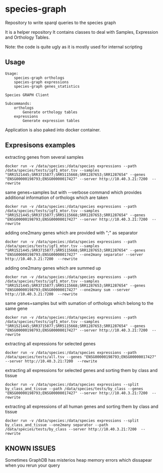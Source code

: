 # species-graph
Repository to write sparql queries to the species graph

It is a helper repository
It contains classes to deal with Samples, Expression and Orthology Tables.

Note: the code is quite ugly as it is mostly used for internal scripting

Usage
-----
```
Usage:
    species-graph orthologs
    species-graph expressions
    species-graph genes_statistics

Species GRAPH Client

Subcommands:
    orthologs
        Generate orthology tables
    expressions
        Generate expression tables
```

Application is also paked into docker container.

Expresisons examples
--------------------

extracting genes from several samples
```
docker run -v /data/species:/data/species expressions --path /data/species/tests/igf1_mtor.tsv --samples "SRR1521445;SRR3715877;SRR5115668;SRR1287653;SRR1287654" --genes "ENSG00000198793;ENSG00000017427" --server http://10.40.3.21:7200  --rewrite 
```
same genes+samples but with --verbose command which provides additional information of orthologs which are taken
```
docker run -v /data/species:/data/species expressions --path /data/species/tests/igf1_mtor.tsv --samples "SRR1521445;SRR3715877;SRR5115668;SRR1287653;SRR1287654" --genes "ENSG00000198793;ENSG00000017427" --server http://10.40.3.21:7200  --rewrite 
```
adding one2many genes which are provided with ";" as separator
```
docker run -v /data/species:/data/species expressions --path /data/species/tests/igf1_mtor.tsv --samples "SRR1521445;SRR3715877;SRR5115668;SRR1287653;SRR1287654" --genes "ENSG00000198793;ENSG00000017427" --one2many separator --server http://10.40.3.21:7200  --rewrite 
```
adding one2many genes which are summed up
```
docker run -v /data/species:/data/species expressions --path /data/species/tests/igf1_mtor.tsv --samples "SRR1521445;SRR3715877;SRR5115668;SRR1287653;SRR1287654" --genes "ENSG00000198793;ENSG00000017427" --one2many sum --server http://10.40.3.21:7200  --rewrite 
```

same genes+samples but with sumation of orthologs which belong to the same gene
```
docker run -v /data/species:/data/species expressions --path /data/species/tests/igf1_mtor.tsv --samples "SRR1521445;SRR3715877;SRR5115668;SRR1287653;SRR1287654" --genes "ENSG00000198793;ENSG00000017427" --server http://10.40.3.21:7200  --rewrite 
```
extracting all expressions for selected genes
```
docker run -v /data/species:/data/species expressions --path /data/species/tests/all.tsv --genes "ENSG00000198793;ENSG00000017427" --server http://10.40.3.21:7200  --rewrite 
```
extracting all expressions for selected genes and sorting them by class and tissue
```
docker run -v /data/species:/data/species expressions --split by_class_and_tissue --path /data/species/tests/by_class --genes "ENSG00000198793;ENSG00000017427" --server http://10.40.3.21:7200  --rewrite 
```
extracting all expressions of all human genes and sorting them by class and tissue
```
docker run -v /data/species:/data/species expressions --split by_class_and_tissue --one2many separator --path /data/species/tests/by_class --server http://10.40.3.21:7200  --rewrite 
```


KNOWN ISSUES
------------

Sometimes GraphDB has misterios heap memory errors which dissapear when you rerun your query